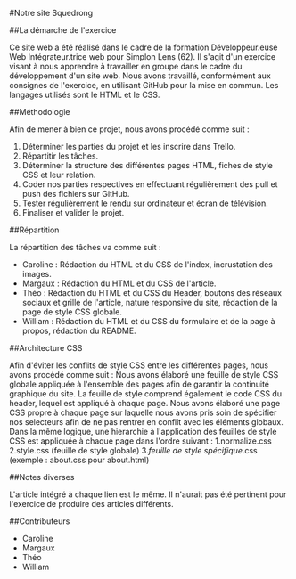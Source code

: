 #Notre site Squedrong

##La démarche de l'exercice

Ce site web a été réalisé dans le cadre de la formation Développeur.euse Web Intégrateur.trice web pour Simplon Lens (62).
Il s'agit d'un exercice visant à nous apprendre à travailler en groupe dans le cadre du développement d'un site web.
Nous avons travaillé, conformément aux consignes de l'exercice, en utilisant GitHub pour la mise en commun.
Les langages utilisés sont le HTML et le CSS.

##Méthodologie

Afin de mener à bien ce projet, nous avons procédé comme suit :
1. Déterminer les parties du projet et les inscrire dans Trello.
2. Répartitir les tâches.
3. Déterminer la structure des différentes pages HTML, fiches de style CSS et leur relation.
4. Coder nos parties respectives en effectuant régulièrement des pull et push des fichiers sur GitHub.
5. Tester régulièrement le rendu sur ordinateur et écran de télévision.
6. Finaliser et valider le projet.

##Répartition

La répartition des tâches va comme suit :
- Caroline : Rédaction du HTML et du CSS de l'index, incrustation des images.
- Margaux : Rédaction du HTML et du CSS de l'article.
- Théo : Rédaction du HTML et du CSS du Header, boutons des réseaux sociaux et grille de l'article, nature responsive du site, rédaction de la page de style CSS globale.
- William : Rédaction du HTML et du CSS du formulaire et de la page à propos, rédaction du README.

##Architecture CSS

Afin d'éviter les conflits de style CSS entre les différentes pages, nous avons procédé comme suit :
Nous avons élaboré une feuille de style CSS globale appliquée à l'ensemble des pages afin de garantir la continuité graphique du site.
La feuille de style comprend également le code CSS du header, lequel est appliqué à chaque page.
Nous avons élaboré une page CSS propre à chaque page sur laquelle nous avons pris soin de spécifier nos selecteurs afin de ne pas rentrer en conflit avec les éléments globaux.
Dans la même logique, une hierarchie à l'application des feuilles de style CSS est appliquée à chaque page dans l'ordre suivant :
1.normalize.css
2.style.css (feuille de style globale)
3.*feuille de style spécifique*.css (exemple : about.css pour about.html)

##Notes diverses

L'article intégré à chaque lien est le même.
Il n'aurait pas été pertinent pour l'exercice de produire des articles différents.

##Contributeurs

- Caroline
- Margaux
- Théo
- William


